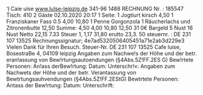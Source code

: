 ‘Ị Caie uìse www.lulse-leipzig.de 341-96 1488 RECHNUNG Nr. : 185547 Tisch: 410 2 Gäste 02.10.2020 20:17 1 Seite: 1 Jogtiurt kirsch 4,50 1 Franziskaner Fass 0.5 4,00 10,80 1 Penne Gorgonzola 1 Räucherlachs und Zitronenbutte 12,50 Summe: 4,50 4,00 10,80 12,50 31 0€ Bargeld 5 Nust 16 Nust Netto 22,15 7.33 Steuer 1, 1,17 31,80 erutto 23,3. 50 steuernr. : DE 231 107 13525 Rechnungssignatur; 4e7ad5320506405451a71e2ab3d229e3 Vielen Dank für Ihren Besuch. Steuer-Nr. DE 231 107 13525 Cafe luise, BosestraBe 4, 04109 leipzig Angaben zum Nachwe!s der Höhe und der betr. eran!assung von Bew!rtungsautoendungen (§4Abs.5Z!FF.2ES G) Bew!rtete Personen: An!ass derBew!rtung: Datum: Unterschr!«: Angaben zum Nachwets der Höhe und der betr. Verantassung von Bewtrtungsauhvendungen (§4Abs.5Z!FF.2EStG) Bewtrtete Personen: Antass der Bew!rtung: Datum: Unterschrift: